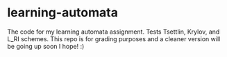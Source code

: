 # learning-automata
The code for my learning automata assignment. Tests Tsettlin, Krylov, and L_RI schemes. This repo is for grading purposes and a cleaner version will be going up soon I hope! :)
